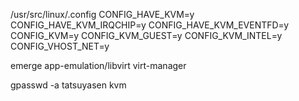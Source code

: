 
/usr/src/linux/.config
CONFIG_HAVE_KVM=y
CONFIG_HAVE_KVM_IRQCHIP=y
CONFIG_HAVE_KVM_EVENTFD=y
CONFIG_KVM=y
CONFIG_KVM_GUEST=y
CONFIG_KVM_INTEL=y
CONFIG_VHOST_NET=y

emerge app-emulation/libvirt virt-manager

gpasswd -a tatsuyasen kvm
